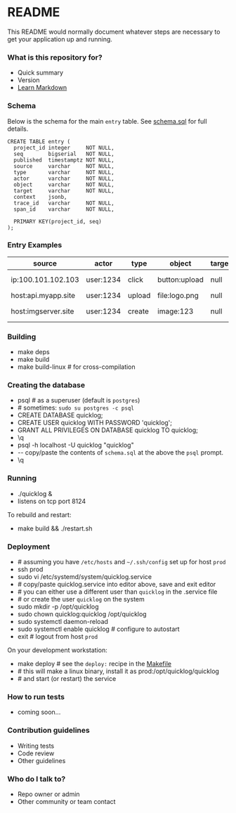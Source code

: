 # README #

This README would normally document whatever steps are necessary to get your application up and running.

### What is this repository for? ###

* Quick summary
* Version
* [Learn Markdown](https://bitbucket.org/tutorials/markdowndemo)

### Schema

Below is the schema for the main `entry` table. See [schema.sql](schema.sql) for full details.

```
CREATE TABLE entry (
  project_id integer     NOT NULL,
  seq        bigserial   NOT NULL,
  published  timestamptz NOT NULL,
  source     varchar     NOT NULL,
  type       varchar     NOT NULL,
  actor      varchar     NOT NULL,
  object     varchar     NOT NULL,
  target     varchar     NOT NULL,
  context    jsonb,
  trace_id   varchar     NOT NULL,
  span_id    varchar     NOT NULL,

  PRIMARY KEY(project_id, seq)
);
```

### Entry Examples

| source              | actor     | type   | object        | target    | context              |
| ------------------- | --------  | ------ | ------------- | --------- | -------------------- |
| ip:100.101.102.103  | user:1234 | click  | button:upload | null      | {"page": "/photos"}  |
| host:api.myapp.site | user:1234 | upload | file:logo.png | null      | null                 |
| host:imgserver.site | user:1234 | create | image:123     | null      | {"file": "logo.png"} |

### Building ###

* make deps
* make build
* make build-linux # for cross-compilation

### Creating the database ###

* psql # as a superuser (default is `postgres`)
* \# sometimes: `sudo su postgres -c psql`
* CREATE DATABASE quicklog;
* CREATE USER quicklog WITH PASSWORD 'quicklog';
* GRANT ALL PRIVILEGES ON DATABASE quicklog TO quicklog;
* \q
* psql -h localhost -U quicklog "quicklog"
* -- copy/paste the contents of `schema.sql` at the above the `psql` prompt.
* \q

### Running ###

* ./quicklog &
* listens on tcp port 8124

To rebuild and restart:

* make build && ./restart.sh

### Deployment ###

* \# assuming you have `/etc/hosts` and `~/.ssh/config` set up for host `prod`
* ssh prod
* sudo vi /etc/systemd/system/quicklog.service
* \# copy/paste quicklog.service into editor above, save and exit editor
* \# you can either use a different user than `quicklog` in the .service file
* \# or create the user `quicklog` on the system
* sudo mkdir -p /opt/quicklog
* sudo chown quicklog:quicklog /opt/quicklog
* sudo systemctl daemon-reload
* sudo systemctl enable quicklog # configure to autostart
* exit # logout from host `prod`

On your development workstation:

* make deploy # see the `deploy:` recipe in the [Makefile](Makefile)
* \# this will make a linux binary, install it as prod:/opt/quicklog/quicklog
* \# and start (or restart) the service

### How to run tests ###

* coming soon...

### Contribution guidelines ###

* Writing tests
* Code review
* Other guidelines

### Who do I talk to? ###

* Repo owner or admin
* Other community or team contact
